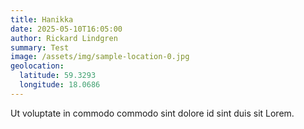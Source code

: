 ```yaml
---
title: Hanikka
date: 2025-05-10T16:05:00
author: Rickard Lindgren
summary: Test
image: /assets/img/sample-location-0.jpg
geolocation:
  latitude: 59.3293
  longitude: 18.0686
---
```

Ut voluptate in commodo commodo sint dolore id sint duis sit Lorem.
